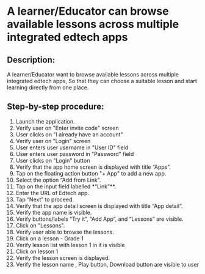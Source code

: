 # A learner/Educator can browse available lessons across multiple integrated edtech apps

## Description:
A learner/Educator want to browse available lessons across multiple integrated edtech apps,
So that they can choose a suitable lesson and start learning directly from one place.

## Step-by-step procedure:

1. Launch the application.
2. Verify user on "Enter invite code" screen
3. User clicks on "I already have an account"
4. Verify user on "Login" screen
5. User enters user username in "User ID" field
6. User enters user password in "Password" field
7. User clicks on "Login" button
8. Verify that the app home screen is displayed with title “Apps”.
9. Tap on the floating action button "+ App" to add a new app.
10. Select the option “Add from Link”.
11. Tap on the input field labelled *“Link”**.
12. Enter the URL of Edtech app.
13. Tap “Next” to proceed.
14. Verify that the app detail screen is displayed with title “App detail”.
15. Verify the app name is visible.
16. Verify buttons/labels “Try it”, “Add App”, and “Lessons” are visible.
17. Click on "Lessons".
18. Verify user able to browse the lessons.
19. Click on a lesson - Grade 1
20. Verify lesson list with lesson 1 in it is visible
21. Click on lesson 1
22. Verify the lesson screen is displayed.
23. Verify the lesson name , Play button, Download button are visible to user